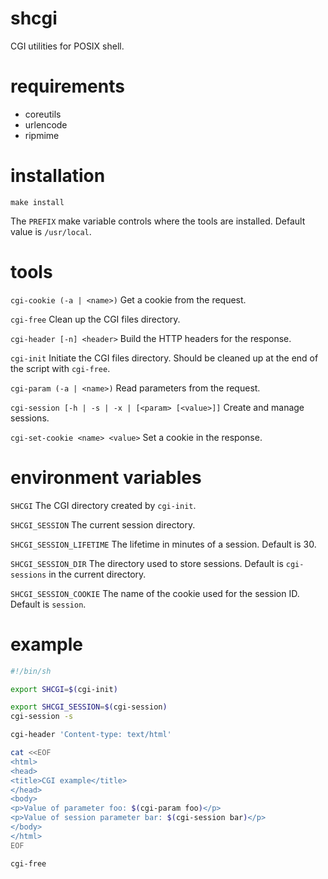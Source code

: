 # shcgi
CGI utilities for POSIX shell.

# requirements
- coreutils
- urlencode
- ripmime

# installation
```
make install
```

The `PREFIX` make variable controls where the tools are installed.
Default value is `/usr/local`.

# tools
`cgi-cookie (-a | <name>)`
Get a cookie from the request.

`cgi-free`
Clean up the CGI files directory.

`cgi-header [-n] <header>`
Build the HTTP headers for the response.

`cgi-init`
Initiate the CGI files directory. Should be cleaned up at the end of the script with `cgi-free`.

`cgi-param (-a | <name>)`
Read parameters from the request.

`cgi-session [-h | -s | -x | [<param> [<value>]]`
Create and manage sessions.

`cgi-set-cookie <name> <value>`
Set a cookie in the response.

# environment variables

`SHCGI`
The CGI directory created by `cgi-init`.

`SHCGI_SESSION`
The current session directory.

`SHCGI_SESSION_LIFETIME`
The lifetime in minutes of a session. Default is 30.

`SHCGI_SESSION_DIR`
The directory used to store sessions. Default is `cgi-sessions` in the current directory.

`SHCGI_SESSION_COOKIE`
The name of the cookie used for the session ID. Default is `session`.

# example
```sh
#!/bin/sh

export SHCGI=$(cgi-init)

export SHCGI_SESSION=$(cgi-session)
cgi-session -s

cgi-header 'Content-type: text/html'

cat <<EOF
<html>
<head>
<title>CGI example</title>
</head>
<body>
<p>Value of parameter foo: $(cgi-param foo)</p>
<p>Value of session parameter bar: $(cgi-session bar)</p>
</body>
</html>
EOF

cgi-free
```
